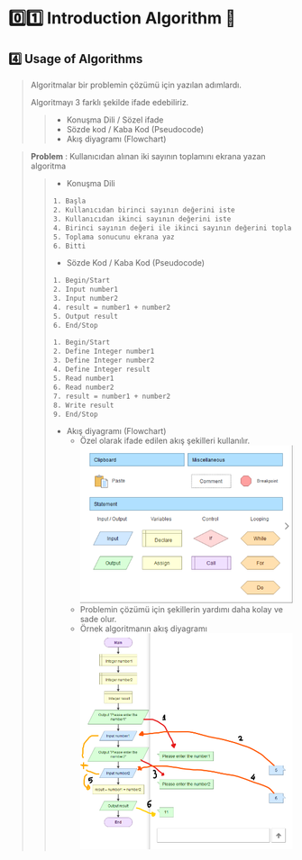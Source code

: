 # :zero::one: Introduction Algorithm :bookmark:
## :four: Usage of Algorithms
> Algoritmalar bir problemin çözümü için yazılan adımlardı.
> 
> Algoritmayı 3 farklı şekilde ifade edebiliriz.
>> - Konuşma Dili / Sözel ifade
>> - Sözde kod / Kaba Kod (Pseudocode)
>> - Akış diyagramı (Flowchart)

> **Problem** : Kullanıcıdan alınan iki sayının toplamını ekrana yazan algoritma
> 
>> - Konuşma Dili
>> ```
>> 1. Başla
>> 2. Kullanıcıdan birinci sayının değerini iste
>> 3. Kullanıcıdan ikinci sayının değerini iste
>> 4. Birinci sayının değeri ile ikinci sayının değerini topla
>> 5. Toplama sonucunu ekrana yaz
>> 6. Bitti
>> ```
>> - Sözde Kod / Kaba Kod (Pseudocode)
>> ```pseudo
>> 1. Begin/Start
>> 2. Input number1
>> 3. Input number2
>> 4. result = number1 + number2
>> 5. Output result
>> 6. End/Stop
>> ```
>> ```pseudo
>> 1. Begin/Start
>> 2. Define Integer number1
>> 3. Define Integer number2
>> 4. Define Integer result
>> 5. Read number1
>> 6. Read number2
>> 7. result = number1 + number2
>> 8. Write result
>> 9. End/Stop
>> ```
>> - Akış diyagramı (Flowchart)
>>   - Özel olarak ifade edilen akış şekilleri kullanılır.
>>     ![flowchart-shapes](../../Assets/Images/Tutorial/01_Introduction_Algorithm/flowchart-shapes.png)
>>   - Problemin çözümü için şekillerin yardımı daha kolay ve sade olur.
>>   - Örnek algoritmanın akış diyagramı
>>     ![flowchart-shapes](../../Assets/Images/Tutorial/01_Introduction_Algorithm/algoritma-flowchart.png)